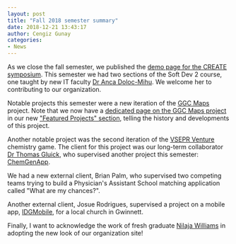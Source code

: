 ```yaml
---
layout: post
title: "Fall 2018 semester summary"
date: 2018-12-21 13:43:17
author: Cengiz Gunay
categories:
- News
---
```


As we close the fall semester, we published
the [demo page for the CREATE symposium](/itec3870_fa18/). This
semester we had two sections of the Soft Dev 2 course, one taught by
new IT faculty
[Dr Anca Doloc-Mihu](http://www.ggc.edu/about-ggc/directory/anca-doloc-mihu). We
welcome her to contributing to our organization.

Notable projects this semester were a new iteration of
the [GGC Maps](/itec3870_fa18/#GGC+Maps) project. Note that we now
have a [dedicated page on the GGC Maps project](/featured/ggc-maps) in
our new ["Featured Projects" section](/featured/), telling the history
and developments of this project.

Another notable project was the second iteration of
the [VSEPR Venture](/itec3870_fa18/#VSEPR+Venture) chemistry game. The
client for this project was our long-term
collaborator
[Dr Thomas Gluick](http://www.ggc.edu/about-ggc/directory/thomas-gluick),
who supervised another project this
semester: [ChemGenApp](/itec3870_fa18/#ChemGenApp).

We had a new external client, Brian Palm, who supervised two competing
teams trying to build a Physician's Assistant School matching
application called "What are my chances?".

Another external client, Josue Rodrigues, supervised a project on a
mobile app, [IDGMobile](/itec3870_fa18/#IDGMobile), for a local church in Gwinnett.

Finally, I want to acknowledge the work of fresh
graduate
[Nilaja Williams](https://www.linkedin.com/in/nilajawilliams/) in
adopting the new look of our organization site!
